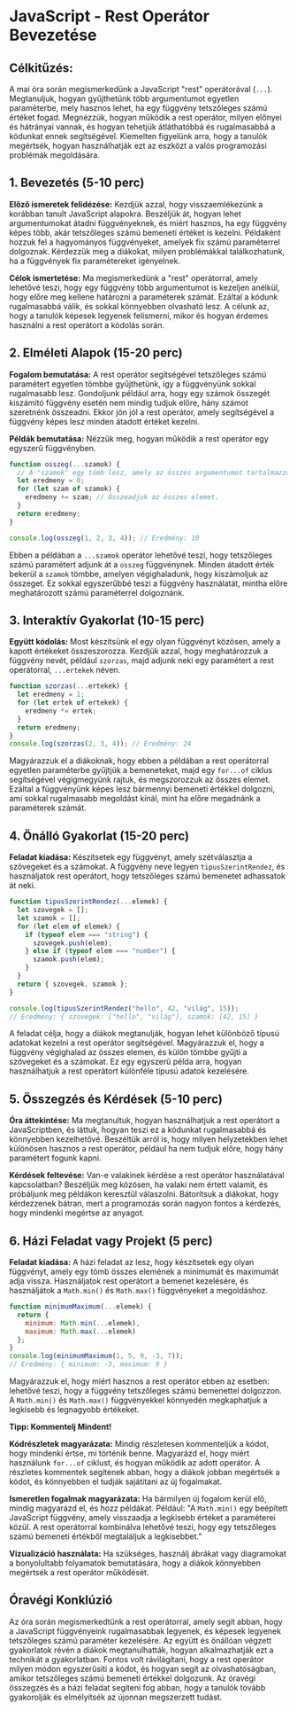 # JavaScript - Rest Operátor Bevezetése

## Célkitűzés:

A mai óra során megismerkedünk a JavaScript "rest" operátorával (`...`). Megtanuljuk, hogyan gyűjthetünk több argumentumot egyetlen paraméterbe, mely hasznos lehet, ha egy függvény tetszőleges számú értéket fogad. Megnézzük, hogyan működik a rest operátor, milyen előnyei és hátrányai vannak, és hogyan tehetjük átláthatóbbá és rugalmasabbá a kódunkat ennek segítségével. Kiemelten figyelünk arra, hogy a tanulók megértsék, hogyan használhatják ezt az eszközt a valós programozási problémák megoldására.

## 1. Bevezetés (5-10 perc)

**Előző ismeretek felidézése:** Kezdjük azzal, hogy visszaemlékezünk a korábban tanult JavaScript alapokra. Beszéljük át, hogyan lehet argumentumokat átadni függvényeknek, és miért hasznos, ha egy függvény képes több, akár tetszőleges számú bemeneti értéket is kezelni. Példaként hozzuk fel a hagyományos függvényeket, amelyek fix számú paraméterrel dolgoznak. Kérdezzük meg a diákokat, milyen problémákkal találkozhatunk, ha a függvények fix paramétereket igényelnek.

**Célok ismertetése:** Ma megismerkedünk a "rest" operátorral, amely lehetővé teszi, hogy egy függvény több argumentumot is kezeljen anélkül, hogy előre meg kellene határozni a paraméterek számát. Ezáltal a kódunk rugalmasabbá válik, és sokkal könnyebben olvasható lesz. A célunk az, hogy a tanulók képesek legyenek felismerni, mikor és hogyan érdemes használni a rest operátort a kódolás során.

## 2. Elméleti Alapok (15-20 perc)

**Fogalom bemutatása:** A rest operátor segítségével tetszőleges számú paramétert egyetlen tömbbe gyűjthetünk, így a függvényünk sokkal rugalmasabb lesz. Gondoljunk például arra, hogy egy számok összegét kiszámító függvény esetén nem mindig tudjuk előre, hány számot szeretnénk összeadni. Ekkor jön jól a rest operátor, amely segítségével a függvény képes lesz minden átadott értéket kezelni.

**Példák bemutatása:** Nézzük meg, hogyan működik a rest operátor egy egyszerű függvényben.

```javascript
function osszeg(...szamok) {
  // A "szamok" egy tömb lesz, amely az összes argumentumot tartalmazza.
  let eredmeny = 0;
  for (let szam of szamok) {
    eredmeny += szam; // Összeadjuk az összes elemet.
  }
  return eredmeny;
}

console.log(osszeg(1, 2, 3, 4)); // Eredmény: 10
```

Ebben a példában a `...szamok` operátor lehetővé teszi, hogy tetszőleges számú paramétert adjunk át a `osszeg` függvénynek. Minden átadott érték bekerül a `szamok` tömbbe, amelyen végighaladunk, hogy kiszámoljuk az összeget. Ez sokkal egyszerűbbé teszi a függvény használatát, mintha előre meghatározott számú paraméterrel dolgoznánk.

## 3. Interaktív Gyakorlat (10-15 perc)

**Együtt kódolás:** Most készítsünk el egy olyan függvényt közösen, amely a kapott értékeket összeszorozza. Kezdjük azzal, hogy meghatározzuk a függvény nevét, például `szorzas`, majd adjunk neki egy paramétert a rest operátorral, `...ertekek` néven.

```javascript
function szorzas(...ertekek) {
  let eredmeny = 1;
  for (let ertek of ertekek) {
    eredmeny *= ertek;
  }
  return eredmeny;
}
console.log(szorzas(2, 3, 4)); // Eredmény: 24
```

Magyárazzuk el a diákoknak, hogy ebben a példában a rest operátorral egyetlen paraméterbe gyűjtjük a bemeneteket, majd egy `for...of` ciklus segítségével végigmegyünk rajtuk, és megszorozzuk az összes elemet. Ezáltal a függvényünk képes lesz bármennyi bemeneti értékkel dolgozni, ami sokkal rugalmasabb megoldást kínál, mint ha előre megadnánk a paraméterek számát.

## 4. Önálló Gyakorlat (15-20 perc)

**Feladat kiadása:** Készítsetek egy függvényt, amely szétválasztja a szövegeket és a számokat. A függvény neve legyen `tipusSzerintRendez`, és használjatok rest operátort, hogy tetszőleges számú bemenetet adhassatok át neki.

```javascript
function tipusSzerintRendez(...elemek) {
  let szovegek = [];
  let szamok = [];
  for (let elem of elemek) {
    if (typeof elem === "string") {
      szovegek.push(elem);
    } else if (typeof elem === "number") {
      szamok.push(elem);
    }
  }
  return { szovegek, szamok };
}

console.log(tipusSzerintRendez("hello", 42, "világ", 15));
// Eredmény: { szovegek: ["hello", "világ"], szamok: [42, 15] }
```

A feladat célja, hogy a diákok megtanulják, hogyan lehet különböző típusú adatokat kezelni a rest operátor segítségével. Magyárazzuk el, hogy a függvény végighalad az összes elemen, és külön tömbbe gyűjti a szövegeket és a számokat. Ez egy egyszerű példa arra, hogyan használhatjuk a rest operátort különféle típusú adatok kezelésére.

## 5. Összegzés és Kérdések (5-10 perc)

**Óra áttekintése:** Ma megtanultuk, hogyan használhatjuk a rest operátort a JavaScriptben, és láttuk, hogyan teszi ez a kódunkat rugalmasabbá és könnyebben kezelhetővé. Beszéltük arról is, hogy milyen helyzetekben lehet különösen hasznos a rest operátor, például ha nem tudjuk előre, hogy hány paramétert fogunk kapni.

**Kérdések feltevése:** Van-e valakinek kérdése a rest operátor használatával kapcsolatban? Beszéljük meg közösen, ha valaki nem értett valamit, és próbáljunk meg példákon keresztül válaszolni. Bátorítsuk a diákokat, hogy kérdezzenek bátran, mert a programozás során nagyon fontos a kérdezés, hogy mindenki megértse az anyagot.

## 6. Házi Feladat vagy Projekt (5 perc)

**Feladat kiadása:** A házi feladat az lesz, hogy készítsetek egy olyan függvényt, amely egy tömb összes elemének a minimumát és maximumát adja vissza. Használjatok rest operátort a bemenet kezelésére, és használjátok a `Math.min()` és `Math.max()` függvényeket a megoldáshoz.

```javascript
function minimumMaximum(...elemek) {
  return {
    minimum: Math.min(...elemek),
    maximum: Math.max(...elemek)
  };
}
console.log(minimumMaximum(1, 5, 9, -3, 7));
// Eredmény: { minimum: -3, maximum: 9 }
```

Magyárazzuk el, hogy miért hasznos a rest operátor ebben az esetben: lehetővé teszi, hogy a függvény tetszőleges számú bemenettel dolgozzon. A `Math.min()` és `Math.max()` függvényekkel könnyedén megkaphatjuk a legkisebb és legnagyobb értékeket.

**Tipp: Kommentelj Mindent!**

**Kódrészletek magyarázata:** Mindig részletesen kommenteljük a kódot, hogy mindenki értse, mi történik benne. Magyarázd el, hogy miért használunk `for...of` ciklust, és hogyan működik az adott operátor. A részletes kommentek segítenek abban, hogy a diákok jobban megértsék a kódot, és könnyebben el tudják sajátítani az új fogalmakat.

**Ismeretlen fogalmak magyarázata:** Ha bármilyen új fogalom kerül elő, mindig magyarázd el, és hozz példákat. Például: "A `Math.min()` egy beépített JavaScript függvény, amely visszaadja a legkisebb értéket a paraméterei közül. A rest operátorral kombinálva lehetővé teszi, hogy egy tetszőleges számú bemeneti értékből megtaláljuk a legkisebbet."

**Vizualizáció használata:** Ha szükséges, használj ábrákat vagy diagramokat a bonyolultabb folyamatok bemutatására, hogy a diákok könnyebben megértsék a rest operátor működését.

## Óravégi Konklúzió

Az óra során megismerkedtünk a rest operátorral, amely segít abban, hogy a JavaScript függvényeink rugalmasabbak legyenek, és képesek legyenek tetszőleges számú paraméter kezelésére. Az együtt és önállóan végzett gyakorlatok révén a diákok megtanulhatták, hogyan alkalmazhatják ezt a technikát a gyakorlatban. Fontos volt rávilágítani, hogy a rest operátor milyen módon egyszerűsíti a kódot, és hogyan segít az olvashatóságban, amikor tetszőleges számú bemeneti értékkel dolgozunk. Az óravégi összegzés és a házi feladat segíteni fog abban, hogy a tanulók tovább gyakorolják és elmélyítsék az újonnan megszerzett tudást.
